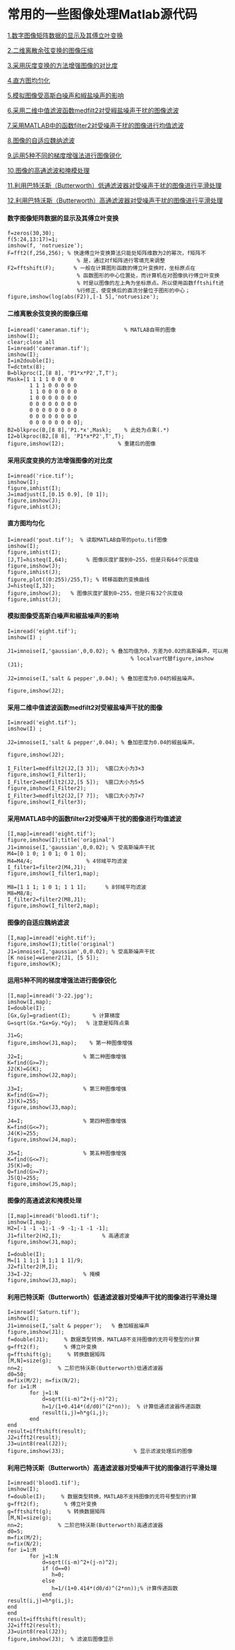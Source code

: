 # 常用的一些图像处理Matlab源代码

[1.数字图像矩阵数据的显示及其傅立叶变换](https://github.com/ywang2014/ProgramLearning/tree/master/Matlib/graphic/image_processing.md#1)

[2.二维离散余弦变换的图像压缩](https://github.com/ywang2014/ProgramLearning/tree/master/Matlib/graphic/image_processing.md#2)

[3.采用灰度变换的方法增强图像的对比度](https://github.com/ywang2014/ProgramLearning/tree/master/Matlib/graphic/image_processing.md#3)

[4.直方图均匀化](https://github.com/ywang2014/ProgramLearning/tree/master/Matlib/graphic/image_processing.md#4)

[5.模拟图像受高斯白噪声和椒盐噪声的影响](https://github.com/ywang2014/ProgramLearning/tree/master/Matlib/graphic/image_processing.md#5)

[6.采用二维中值滤波函数medfilt2对受椒盐噪声干扰的图像滤波](https://github.com/ywang2014/ProgramLearning/tree/master/Matlib/graphic/image_processing.md#6)

[7.采用MATLAB中的函数filter2对受噪声干扰的图像进行均值滤波](https://github.com/ywang2014/ProgramLearning/tree/master/Matlib/graphic/image_processing.md#7)

[8.图像的自适应魏纳滤波](https://github.com/ywang2014/ProgramLearning/tree/master/Matlib/graphic/image_processing.md#8)

[9.运用5种不同的梯度增强法进行图像锐化](https://github.com/ywang2014/ProgramLearning/tree/master/Matlib/graphic/image_processing.md#9)

[10.图像的高通滤波和掩模处理](https://github.com/ywang2014/ProgramLearning/tree/master/Matlib/graphic/image_processing.md#10)

[11.利用巴特沃斯（Butterworth）低通滤波器对受噪声干扰的图像进行平滑处理](https://github.com/ywang2014/ProgramLearning/tree/master/Matlib/graphic/image_processing.md#11)

[12.利用巴特沃斯（Butterworth）高通滤波器对受噪声干扰的图像进行平滑处理](https://github.com/ywang2014/ProgramLearning/tree/master/Matlib/graphic/image_processing.md#12)

 
#### <a name = "1"> </a>数字图像矩阵数据的显示及其傅立叶变换

	f=zeros(30,30);
	f(5:24,13:17)=1;
	imshow(f, 'notruesize');
	F=fft2(f,256,256); % 快速傅立叶变换算法只能处矩阵维数为2的幂次，f矩阵不
						  % 是，通过对f矩阵进行零填充来调整   
	F2=fftshift(F);      % 一般在计算图形函数的傅立叶变换时，坐标原点在
						  % 函数图形的中心位置处，而计算机在对图像执行傅立叶变换
						  % 时是以图像的左上角为坐标原点。所以使用函数fftshift进
						  %行修正，使变换后的直流分量位于图形的中心；
	figure,imshow(log(abs(F2)),[-1 5],'notruesize');
 
 
#### <a name = "2"> </a>二维离散余弦变换的图像压缩

	I=imread('cameraman.tif');           % MATLAB自带的图像
	imshow(I);
	clear;close all
	I=imread('cameraman.tif');
	imshow(I);
	I=im2double(I);
	T=dctmtx(8);
	B=blkproc(I,[8 8], 'P1*x*P2',T,T');
	Mask=[1 1 1 1 0 0 0 0
		   1 1 1 0 0 0 0 0
		   1 1 0 0 0 0 0 0
		   1 0 0 0 0 0 0 0
		   0 0 0 0 0 0 0 0
		   0 0 0 0 0 0 0 0
		   0 0 0 0 0 0 0 0
		   0 0 0 0 0 0 0 0];
	B2=blkproc(B,[8 8],'P1.*x',Mask);    % 此处为点乘(.*)
	I2=blkproc(B2,[8 8], 'P1*x*P2',T',T);
	figure,imshow(I2);                 % 重建后的图像
 
#### <a name = "3"> </a>采用灰度变换的方法增强图像的对比度

	I=imread('rice.tif');
	imshow(I);
	figure,imhist(I);
	J=imadjust(I,[0.15 0.9], [0 1]);
	figure,imshow(J);
	figure,imhist(J);
 
 
#### <a name = "4"> </a>直方图均匀化

	I=imread('pout.tif');  % 读取MATLAB自带的potu.tif图像
	imshow(I);
	figure,imhist(I);     
	[J,T]=histeq(I,64);      % 图像灰度扩展到0~255，但是只有64个灰度级
	figure,imshow(J);
	figure,imhist(J);
	figure,plot((0:255)/255,T); % 转移函数的变换曲线
	J=histeq(I,32);
	figure,imshow(J);   % 图像灰度扩展到0~255，但是只有32个灰度级
	figure,imhist(J);
	
#### <a name = "5"> </a>模拟图像受高斯白噪声和椒盐噪声的影响

	I=imread('eight.tif');
	imshow(I) ;

	J1=imnoise(I,'gaussian',0,0.02); % 叠加均值为0，方差为0.02的高斯噪声，可以用
										   % localvar代替figure,imshow  (J1);

	J2=imnoise(I,'salt & pepper',0.04); % 叠加密度为0.04的椒盐噪声。
											  
	figure,imshow(J2);
 
#### <a name = "6"> </a>采用二维中值滤波函数medfilt2对受椒盐噪声干扰的图像

	I=imread('eight.tif');
	imshow(I) ;

	J2=imnoise(I,'salt & pepper',0.04); % 叠加密度为0.04的椒盐噪声。
											  
	figure,imshow(J2);

	I_Filter1=medfilt2(J2,[3 3]);  %窗口大小为3×3
	figure,imshow(I_Filter1);
	I_Filter2=medfilt2(J2,[5 5]);  %窗口大小为5×5
	figure,imshow(I_Filter2);
	I_Filter3=medfilt2(J2,[7 7]);  %窗口大小为7×7
	figure,imshow(I_Filter3);
 
 
#### <a name = "7"> </a>采用MATLAB中的函数filter2对受噪声干扰的图像进行均值滤波

	[I,map]=imread('eight.tif');
	figure,imshow(I);title('original')
	J1=imnoise(I,'gaussian',0,0.02); % 受高斯噪声干扰
	M4=[0 1 0; 1 0 1; 0 1 0];
	M4=M4/4;                 % 4邻域平均滤波
	I_filter1=filter2(M4,J1);
	figure,imshow(I_filter1,map);  

	M8=[1 1 1; 1 0 1; 1 1 1];      % 8邻域平均滤波
	M8=M8/8;
	I_filter2=filter2(M8,J1);
	figure,imshow(I_filter2,map); 
	
#### <a name = "8"> </a>图像的自适应魏纳滤波

	[I,map]=imread('eight.tif');
	figure,imshow(I);title('original')
	J1=imnoise(I,'gaussian',0,0.02); % 受高斯噪声干扰
	[K noise]=wiener2(J1, [5 5]);
	figure,imshow(K);  
	
#### <a name = "9"> </a>运用5种不同的梯度增强法进行图像锐化

	[I,map]=imread('3-22.jpg');
	imshow(I,map);
	I=double(I);
	[Gx,Gy]=gradient(I);       % 计算梯度
	G=sqrt(Gx.*Gx+Gy.*Gy);   % 注意是矩阵点乘

	J1=G;
	figure,imshow(J1,map);    % 第一种图像增强

	J2=I;                   % 第二种图像增强
	K=find(G>=7);
	J2(K)=G(K);
	figure,imshow(J2,map);

	J3=I;                   % 第三种图像增强
	K=find(G>=7);
	J3(K)=255;
	figure,imshow(J3,map);

	J4=I;                   % 第四种图像增强
	K=find(G<=7);
	J4(K)=255;
	figure,imshow(J4,map);

	J5=I;                   % 第五种图像增强
	K=find(G<=7);
	J5(K)=0;
	Q=find(G>=7);
	J5(Q)=255;
	figure,imshow(J5,map);   
	
#### <a name = "10"> </a>图像的高通滤波和掩模处理

	[I,map]=imread('blood1.tif');
	imshow(I,map);
	H2=[-1 -1 -1;-1 -9 -1;-1 -1 -1];
	J1=filter2(H2,I);             % 高通滤波
	figure,imshow(J1,map);

	I=double(I);
	M=[1 1 1;1 1 1;1 1 1]/9;
	J2=filter2(M,I);
	J3=I-J2;                % 掩模
	figure,imshow(J3,map);
	
#### <a name = "11"> </a>利用巴特沃斯（Butterworth）低通滤波器对受噪声干扰的图像进行平滑处理
	I=imread('Saturn.tif');
	imshow(I);
	J1=imnoise(I,'salt & pepper');   % 叠加椒盐噪声
	figure,imshow(J1);
	f=double(J1);     % 数据类型转换，MATLAB不支持图像的无符号整型的计算
	g=fft2(f);        % 傅立叶变换
	g=fftshift(g);     % 转换数据矩阵
	[M,N]=size(g);
	nn=2;           % 二阶巴特沃斯(Butterworth)低通滤波器
	d0=50;
	m=fix(M/2); n=fix(N/2);
	for i=1:M
		   for j=1:N
			   d=sqrt((i-m)^2+(j-n)^2);
			   h=1/(1+0.414*(d/d0)^(2*nn));  % 计算低通滤波器传递函数
			   result(i,j)=h*g(i,j);
		   end
	end
	result=ifftshift(result);
	J2=ifft2(result);
	J3=uint8(real(J2));
	figure,imshow(J3);                      % 显示滤波处理后的图像
	
#### <a name = "12"> </a>利用巴特沃斯（Butterworth）高通滤波器对受噪声干扰的图像进行平滑处理

	I=imread('blood1.tif');
	imshow(I);
	f=double(I);     % 数据类型转换，MATLAB不支持图像的无符号整型的计算
	g=fft2(f);        % 傅立叶变换
	g=fftshift(g);     % 转换数据矩阵
	[M,N]=size(g);
	nn=2;           % 二阶巴特沃斯(Butterworth)高通滤波器
	d0=5;
	m=fix(M/2);
	n=fix(N/2);
	for i=1:M
		   for j=1:N
			   d=sqrt((i-m)^2+(j-n)^2);
			   if (d==0)
				  h=0;
			   else
				  h=1/(1+0.414*(d0/d)^(2*nn));% 计算传递函数
			   end
	result(i,j)=h*g(i,j);
	end
	end
	result=ifftshift(result);
	J2=ifft2(result);
	J3=uint8(real(J2));
	figure,imshow(J3);  % 滤波后图像显示